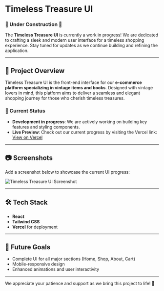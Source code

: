 # Timeless Treasure UI

### 🚧 Under Construction 🚧
The **Timeless Treasure UI** is currently a work in progress! We are dedicated to crafting a sleek and modern user interface for a timeless shopping experience. Stay tuned for updates as we continue building and refining the application.

---

## 📌 Project Overview
Timeless Treasure UI is the front-end interface for our **e-commerce platform specializing in vintage items and books**. Designed with vintage lovers in mind, this platform aims to deliver a seamless and elegant shopping journey for those who cherish timeless treasures.

### 🌟 Current Status
- **Development in progress**: We are actively working on building key features and styling components.
- **Live Preview**: Check out our current progress by visiting the Vercel link:
  [View on Vercel](#)

---

## 📷 Screenshots
Add a screenshot below to showcase the current UI progress:

![Timeless Treasure UI Screenshot]("intro.png")

---

## 🛠️ Tech Stack
- **React**
- **Tailwind CSS**
- **Vercel** for deployment

---

## 🚀 Future Goals
- Complete UI for all major sections (Home, Shop, About, Cart)
- Mobile-responsive design
- Enhanced animations and user interactivity

---

We appreciate your patience and support as we bring this project to life! 💎
